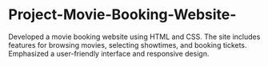 # Project-Movie-Booking-Website-
Developed a movie booking website using HTML and CSS. The site includes features for browsing movies, selecting showtimes, and booking tickets. Emphasized a user-friendly interface and responsive design.
